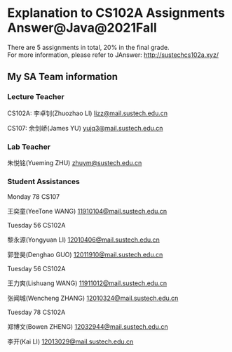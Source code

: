 # Explanation to CS102A Assignments Answer@Java@2021Fall 
There are 5 assignments in total, 20% in the final grade.      
For more information, please refer to JAnswer: http://sustechcs102a.xyz/

## My SA Team information
### Lecture Teacher       
CS102A: 李卓钊(Zhuozhao LI) lizz@mail.sustech.edu.cn        

CS107: 余剑峤(James YU) yujq3@mail.sustech.edu.cn

### Lab Teacher             
朱悦铭(Yueming ZHU) zhuym@sustech.edu.cn           

### Student Assistances
Monday 78 CS107       

王奕童(YeeTone WANG) 11910104@mail.sustech.edu.cn         

Tuesday 56 CS102A       

黎永源(Yongyuan LI) 12010406@mail.sustech.edu.cn     

郭登昊(Denghao GUO) 12011910@mail.sustech.edu.cn        

Tuesday 56 CS102A       

王力爽(Lishuang WANG) 11911012@mail.sustech.edu.cn      

张闻城(Wencheng ZHANG) 12010324@mail.sustech.edu.cn         

Tuesday 78 CS102A        

郑博文(Bowen ZHENG) 12032944@mail.sustech.edu.cn        

李开(Kai LI) 12013029@mail.sustech.edu.cn        


